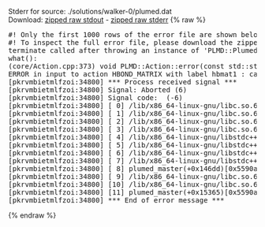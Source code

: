 Stderr for source:  ./solutions/walker-0/plumed.dat   
Download: [zipped raw stdout](plumed.dat.plumed_master.stdout.txt.zip) - [zipped raw stderr](plumed.dat.plumed_master.stderr.txt.zip) 
{% raw %}
<pre>
#! Only the first 1000 rows of the error file are shown below
#! To inspect the full error file, please download the zipped raw stderr file above
terminate called after throwing an instance of 'PLMD::Plumed::ExceptionError'
what():
(core/Action.cpp:373) void PLMD::Action::error(const std::string&) const
ERROR in input to action HBOND_MATRIX with label hbmat1 : cannot understand the following words from the input line : SUM
[pkrvmbietmlfzoi:34800] *** Process received signal ***
[pkrvmbietmlfzoi:34800] Signal: Aborted (6)
[pkrvmbietmlfzoi:34800] Signal code:  (-6)
[pkrvmbietmlfzoi:34800] [ 0] /lib/x86_64-linux-gnu/libc.so.6(+0x45330)[0x7f5322245330]
[pkrvmbietmlfzoi:34800] [ 1] /lib/x86_64-linux-gnu/libc.so.6(pthread_kill+0x11c)[0x7f532229eb2c]
[pkrvmbietmlfzoi:34800] [ 2] /lib/x86_64-linux-gnu/libc.so.6(gsignal+0x1e)[0x7f532224527e]
[pkrvmbietmlfzoi:34800] [ 3] /lib/x86_64-linux-gnu/libc.so.6(abort+0xdf)[0x7f53222288ff]
[pkrvmbietmlfzoi:34800] [ 4] /lib/x86_64-linux-gnu/libstdc++.so.6(+0xa5ff5)[0x7f53226a5ff5]
[pkrvmbietmlfzoi:34800] [ 5] /lib/x86_64-linux-gnu/libstdc++.so.6(+0xbb0da)[0x7f53226bb0da]
[pkrvmbietmlfzoi:34800] [ 6] /lib/x86_64-linux-gnu/libstdc++.so.6(_ZSt10unexpectedv+0x0)[0x7f53226a5a55]
[pkrvmbietmlfzoi:34800] [ 7] /lib/x86_64-linux-gnu/libstdc++.so.6(+0xa5a6f)[0x7f53226a5a6f]
[pkrvmbietmlfzoi:34800] [ 8] plumed_master(+0x146dd)[0x5590a7cf16dd]
[pkrvmbietmlfzoi:34800] [ 9] /lib/x86_64-linux-gnu/libc.so.6(+0x2a1ca)[0x7f532222a1ca]
[pkrvmbietmlfzoi:34800] [10] /lib/x86_64-linux-gnu/libc.so.6(__libc_start_main+0x8b)[0x7f532222a28b]
[pkrvmbietmlfzoi:34800] [11] plumed_master(+0x15365)[0x5590a7cf2365]
[pkrvmbietmlfzoi:34800] *** End of error message ***
</pre>
{% endraw %}
